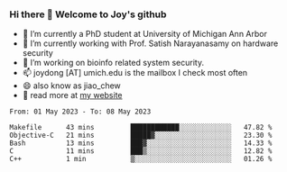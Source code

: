 ### Hi there 👋 Welcome to Joy's github

- 🔭 I’m currently a PhD student at University of Michigan Ann Arbor
- 🌱 I’m currently working with Prof. Satish Narayanasamy on hardware security
- 👯 I’m working on bioinfo related system security. 
- 📫 joydong [AT] umich.edu is the mailbox I check most often
- 😄 also know as jiao_chew
- 💬 read more at [my website](https://joydddd.github.io/)
<!--START_SECTION:waka-->

```text
From: 01 May 2023 - To: 08 May 2023

Makefile      43 mins         ████████████░░░░░░░░░░░░░   47.82 %
Objective-C   21 mins         █████▓░░░░░░░░░░░░░░░░░░░   23.30 %
Bash          13 mins         ███▓░░░░░░░░░░░░░░░░░░░░░   14.33 %
C             11 mins         ███▒░░░░░░░░░░░░░░░░░░░░░   12.82 %
C++           1 min           ▒░░░░░░░░░░░░░░░░░░░░░░░░   01.26 %
```

<!--END_SECTION:waka-->
